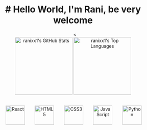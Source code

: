 

<div align="center">
<h1># Hello World, I'm Rani, be very welcome</h1>
   <<div align="center">
  <img height="180" src="https://github-readme-stats.vercel.app/api?username=ranixx1&include_all_commits=true&count_private=true&show_icons=true&line_height=20&title_color=7A7ADB&icon_color=2234AE&text_color=D3D3D3&bg_color=0,000000,130F40&height=180" alt="ranixx1's GitHub Stats" />
  <img height="180" src="https://github-readme-stats.vercel.app/api/top-langs/?username=ranixx1&layout=compact&langs_count=10&theme=tokyonight&locale=en&title_color=7A7ADB&icon_color=2234AE&text_color=D3D3D3&bg_color=0,000000,130F40&height=180" alt="ranixx1's Top Languages" />
</div>

<div align="center"><br>

    <img src="https://upload.wikimedia.org/wikipedia/commons/thumb/a/a7/React-icon.svg/539px-React-icon.svg.png" width="60" title="React" />
  
    <img src="https://img.icons8.com/color/2x/html-5.png" width="60" title="HTML5"/>
  
    <img src="https://img.icons8.com/color/2x/css3.png" width="60" title="CSS3"/>
  
    <img src="https://static.vecteezy.com/system/resources/previews/027/127/560/non_2x/javascript-logo-javascript-icon-transparent-free-png.png" width="60" title="JavaScript"/>
  
    <img src="https://img.icons8.com/color/2x/python.png" width="60" title="Python"/>
  
</div>

